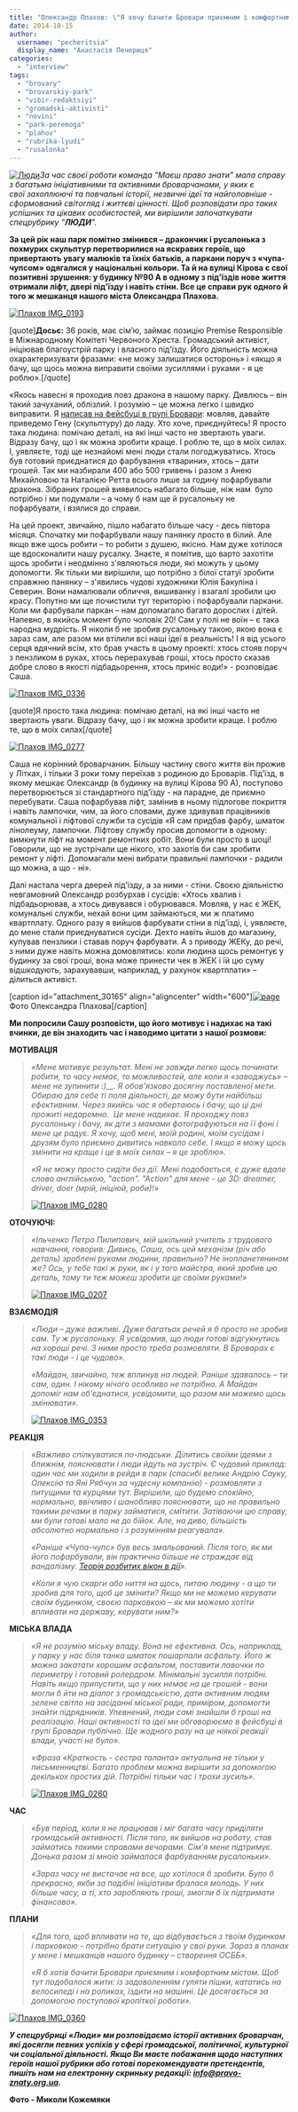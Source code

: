 ```yaml
---
title: "Олександр Плахов: \"Я хочу бачити Бровари приємним і комфортним містом\""
date: 2014-10-15
author: 
  username: "pecheritsia"
  display_name: "Анастасія Печериця"
categories: 
  - "interview"
tags: 
  - "brovary"
  - "brovarskiy-park"
  - "vibir-redaktsiyi"
  - "gromadski-aktivisti"
  - "novini"
  - "park-peremoga"
  - "plahov"
  - "rubrika-lyudi"
  - "rusalonka"
---
```


[![Люди](https://mpz.brovary.org/wp-content/uploads/2014/10/Lyudi.png)](https://mpz.brovary.org/wp-content/uploads/2014/10/Lyudi.png)_За час своєї роботи команда "Маєш право знати" мала справу з багатьма ініціативними та активними броварчанами, у яких є свої захоплюючі та повчальні історії, незвичні ідеї та найголовніше - сформований світогляд і життєві цінності. Щоб розповідати про таких успішних та цікавих особистостей, ми вирішили започаткувати спецрубрику "**ЛЮДИ**"._

**За цей рік наш парк помітно змінився – дракончик і русалонька з похмурих скульптур перетворилися на яскравих героїв, що привертають увагу малюків та їхніх батьків, а паркани поруч з «чупа-чупсом» одягалися у національні кольори. Та й на вулиці Кірова є свої позитивні зрушення: у будинку №90 А в одному з під'їздів нове життя отримали ліфт, двері під'їзду і навіть стіни. Все це справи рук одного й того ж мешканця нашого міста Олександра Плахова.**

[![Плахов IMG_0193](https://mpz.brovary.org/wp-content/uploads/2014/10/Plahov-IMG_0193.jpg)](https://mpz.brovary.org/wp-content/uploads/2014/10/Plahov-IMG_0193.jpg)

\[quote\]**Досьє:** 36 років, має сім’ю, займає позицію Premise Responsible в Міжнародному Комітеті Червоного Хреста. Громадський активіст, ініціював благоустрій парку і власного під'їзду. Його діяльність можна охарактеризувати фразами: «не можу залишатися осторонь» і «якщо я бачу, що щось можна виправити своїми зусиллями і руками - я це роблю».\[/quote\]

«Якось навесні я проходив повз дракона в нашому парку. Дивлюсь – він такий зачуханий, облізлий. І розумію – це можна легко і швидко виправити. Я [написав на фейсбуці в групі Бровари](https://www.facebook.com/photo.php?fbid=655708561168715&set=o.332302140133092&ENGINE=3&theater): мовляв, давайте приведемо Гену (скульптуру) до ладу. Хто хоче, приєднуйтесь! Я просто така людина: помічаю деталі, на які інші часто не звертають уваги. Відразу бачу, що і як можна зробити краще. І роблю те, що в моїх силах. І, уявляєте, тоді ще незнайомі мені люди стали погоджуватись. Хтось був готовий приєднатися до фарбування «тварини», хтось – дати грошей. Так ми назбирали 400 або 500 гривень і разом з Анею Михайловою та Наталією Ретта всього лише за годину пофарбували дракона. Зібраних грошей виявилось набагато більше, ніж нам  було потрібно і ми подумали – а чому б нам ще й русалоньку не пофарбувати, і взялися до справи.

На цей проект, звичайно, пішло набагато більше часу - десь півтора місяця. Спочатку ми пофарбували нашу панянку просто в білий. Але якщо вже щось робити – то робити з душею, якісно. Нам дуже хотілося ще вдосконалити нашу русалку. Знаєте, я помітив, що варто захотіти щось зробити і неодмінно з'являються люди, які можуть у цьому допомогти. Як тільки ми вирішили, що потрібно з білої статуї зробити справжню панянку – з'явились чудові художники Юлія Бакуліна і Северин. Вони намалювали обличчя, вишиванку і взагалі зробили цю красу. Попутно ми ще почистили тут територію і пофарбували паркани. Коли ми фарбували паркан – нам допомагало багато дорослих і дітей. Напевно, в якийсь момент було чоловік 20! Сам у полі не воїн – є така народна мудрість. Я ніколи б не зробив русалоньку такою, якою вона є зараз сам, але разом ми втілили всі наші ідеї в реальність! І я від усього серця вдячний всім, хто брав участь в цьому проекті: хтось стояв поруч з пензликом в руках, хтось перерахував гроші, хтось просто сказав добре слово в якості підбадьорення, хтось приніс води!» - розповідає Саша.

[![Плахов IMG_0336](https://mpz.brovary.org/wp-content/uploads/2014/10/Plahov-IMG_0336.jpg)](https://mpz.brovary.org/wp-content/uploads/2014/10/Plahov-IMG_0336.jpg)

\[quote\]Я просто така людина: помічаю деталі, на які інші часто не звертають уваги. Відразу бачу, що і як можна зробити краще. І роблю те, що в моїх силах\[/quote\]

[![Плахов IMG_0277](https://mpz.brovary.org/wp-content/uploads/2014/10/Plahov-IMG_0277.jpg)](https://mpz.brovary.org/wp-content/uploads/2014/10/Plahov-IMG_0277.jpg)

Саша не корінний броварчанин. Більшу частину свого життя він прожив у Літках, і тільки 3 роки тому переїхав з родиною до Броварів. Під'їзд, в якому мешкає Олександр (в будинку на вулиці Кірова 90 А), поступово перетворюється зі стандартного під'їзду - на парадне, де приємно перебувати. Саша пофарбував ліфт, замінив в ньому підлогове покриття і навіть лампочки, чим, за його словами, дуже здивував працівників комунальної і ліфтової служби та сусідів «Я сам придбав фарбу, шматок лінолеуму, лампочки. Ліфтову службу просив допомогти в одному: вимкнути ліфт на момент ремонтних робіт. Вони були просто в шоці! Говорили, що не зустрічали ще нікого, хто захотів би сам зробити ремонт у ліфті. Допомагали мені вибрати правильні лампочки - радили що можна, а що - ні».

Далі настала черга дверей під'їзду, а за ними - стіни. Своєю діяльністю невгамовний Олександр розбурхав і сусідів: «Хтось хвалив і підбадьорював, а хтось дивувався і обурювався. Мовляв, у нас є ЖЕК, комунальні служби, нехай вони цим займаються, ми ж платимо квартплату. Одного разу я вийшов фарбувати стіни в під'їзді, і, уявляєте, до мене стали приєднуватися сусіди. Дехто навіть йшов до магазину, купував пензлики і ставав поруч фарбувати. А з приводу ЖЕКу, до речі, з ними дуже навіть можна домовлятись: коли людина щось ремонтує у будинку за свої гроші, вона може принести чек в ЖЕК і їй цю суму відшкодують, зарахувавши, наприклад, у рахунок квартплати» – ділиться активіст.

\[caption id="attachment\_30165" align="aligncenter" width="600"\][![page](https://mpz.brovary.org/wp-content/uploads/2014/10/page.jpg)](https://mpz.brovary.org/wp-content/uploads/2014/10/page.jpg) Фото Олександра Плахова\[/caption\]

**Ми попросили Сашу розповісти, що його мотивує і надихає на такі вчинки, де він знаходить час і наводимо цитати з нашої розмови:**

**МОТИВАЦІЯ**

> _«Мене мотивує результат. Мені не завжди легко щось починати робити, то часу немає, то можливостей, але коли я «заводжусь»_ – _мене не зупинити :)__. Я обов'язково досягну поставленої мети. Обираю для себе ті поля діяльності, де можу бути найбільш ефективним._ _Через якийсь час я обертаюсь і бачу, що ці дні прожиті недаремно.  _Це мене надихає._ Я проходжу повз русалоньку і бачу, як діти з мамами фотографуються на її фоні і мене це радує._ _Я хочу, щоб мені, моїй родині, моїм сусідам і друзям було приємно дивитись навколо себе. І якщо я можу щось змінити на краще і це в моїх силах – я це зроблю»._
> 
> _«Я не можу просто сидіти без дії. Мені подобається, є дуже вдале слово англійською, "action". "Action" для мене - це 3D: dreamer, driver, doer (мрій, ініціюй, роби)!»_
> 
> [![Плахов IMG_0280](https://mpz.brovary.org/wp-content/uploads/2014/10/Plahov-IMG_0280.jpg)](https://mpz.brovary.org/wp-content/uploads/2014/10/Plahov-IMG_0280.jpg)

**ОТОЧУЮЧІ:**

> _«Ільченко Петро Пилипович, мій шкільний учитель з трудового навчання, говорив: Дивись, Саша, ось цей механізм (річ або деталь) зроблені руками людини, правильно? Не інопланетянином же? Ось, у тебе такі ж руки, як і у того майстра, який зробив цю деталь, тому ти теж можеш зробити це своїми руками!»_
> 
> [![Плахов IMG_0207](https://mpz.brovary.org/wp-content/uploads/2014/10/Plahov-IMG_0207.jpg)](https://mpz.brovary.org/wp-content/uploads/2014/10/Plahov-IMG_0207.jpg)

**ВЗАЄМОДІЯ**

> _«Люди – дуже важливі. Дуже багатьох речей я б просто не зробив сам. Ту ж русалоньку. Я усвідомив, що люди готові відгукнутись на хороші речі. З ними просто треба розмовляти. В Броварах є такі люди - і це чудово»._
> 
> _«Майдан, звичайно, теж вплинув на людей. Раніше здавалось – ти сам, один. І нікому нічого особливо не потрібно. А Майдан допоміг нам об'єднатися, усвідомити, що разом ми можемо щось змінювати»._
> 
> [![Плахов IMG_0353](https://mpz.brovary.org/wp-content/uploads/2014/10/Plahov-IMG_0353.jpg)](https://mpz.brovary.org/wp-content/uploads/2014/10/Plahov-IMG_0353.jpg)

**РЕАКЦІЯ**

> _«Важливо спілкуватися по-людськи. Ділитись своїми ідеями з ближнім, пояснювати і люди йдуть на зустріч. Є чудовий приклад: один час ми ходили в рейди в парк (спасибі велике Андрію Сауку, Олексію та Яні Рябчун за чудесну компанію) - розмовляти з питущими та курцями тут. Вирішили, що будемо спокійно, нормально, ввічливо і шанобливо пояснювати, що не правильно такими речами в парку займатися, смітити. Затіваючи цю справу, ми були готові мало не до бійок. Але, на диво, більшість абсолютно нормально і з розумінням реагувала»._
> 
> _«Раніше «Чупа-чупс» був весь змальований. Після того, як ми його пофарбували, він практично більше не страждає від вандалізму. [Теорія розбитих вікон в дії](http://uk.wikipedia.org/wiki/%D0%A2%D0%B5%D0%BE%D1%80%D1%96%D1%8F_%D1%80%D0%BE%D0%B7%D0%B1%D0%B8%D1%82%D0%B8%D1%85_%D0%B2%D1%96%D0%BA%D0%BE%D0%BD)»._
> 
> _«Коли я чую скарги або ниття на щось, питаю людину - а що ти зробив для того, щоб це змінити? Якщо ми не можемо керувати своїм будинком, своєю парковкою – як ми можемо хотіти впливати на державу, керувати ним?»_

**МІСЬКА ВЛАДА**

> _«Я не розумію міську владу. Вона не ефективна. Ось, наприклад, у парку у нас біля танка шматок пошарпали асфальту. Його ж можна закатати хорошим асфальтом, поставити лавочки по периметру і готовий ролердром. Мінімальні зусилля потрібні. Навіть якщо припустити, що у них немає на це грошей - вони могли б йти на діалог з громадськістю, дати активним людям зелене світло на засіданні міської ради, приміром, допомогти знайти підрядників. Упевнений, люди самі знайшли б гроші на реалізацію. Наші активності та ідеї ми обговорюємо в фейсбуці в групі Бровари публічно. Ще жодного разу на це ніякої реакції влади, участі не було»._
> 
> _«Фраза «Краткость - сестра таланта» актуальна не тільки у письменництві. Багато проблем можна вирішити за допомогою декількох простих дій. Потрібні тільки час і трохи зусиль»._
> 
> [![Плахов IMG_0260](https://mpz.brovary.org/wp-content/uploads/2014/10/Plahov-IMG_0260.jpg)](https://mpz.brovary.org/wp-content/uploads/2014/10/Plahov-IMG_0260.jpg)

**ЧАС**

> _«Був період, коли я не працював і міг багато часу приділяти громадській активності. Після того, як вийшов на роботу, став займатись такими справами вечорами. Сім'я мене підтримує. Донька разом зі мною займалася фарбуванням русалоньки»._
> 
> _«Зараз часу не вистачає на все, що хотілося б зробити. Було б прекрасно, якби за подібні ініціативи бралася молодь. У них більше часу, а ті, хто заробляють гроші, змогли б їх підтримати фінансово»._

**ПЛАНИ**

> _«Для того, щоб впливати на те, що відбувається з твоїм будинком і парковкою - потрібно брати ситуацію у свої руки. Зараз в планах у мене і мешканців нашого будинку – створення ОСББ»._
> 
> _«Я б хотів бачити Бровари приємним і комфортним містом. Щоб тут подобалося жити: із задоволенням гуляти пішки, кататись на велосипеді і на роликах, їздити на машині. Це досягається за допомогою поступової кропіткої роботи»._

[![Плахов IMG_0360](https://mpz.brovary.org/wp-content/uploads/2014/10/Plahov-IMG_0360.jpg)](https://mpz.brovary.org/wp-content/uploads/2014/10/Plahov-IMG_0360.jpg)

_**У спецрубриці «Люди» ми розповідаємо історії активних броварчан, які досягли певних успіхів у сфері громадської, політичної, культурної чи соціальної діяльності. Якщо Ви маєте побажання щодо наступних героїв нашої рубрики або готові порекомендувати претендентів, пишіть нам на електронну скриньку редакції: info@pravo-znaty.org.ua.**_

**Фото - Миколи Кожемяки**
